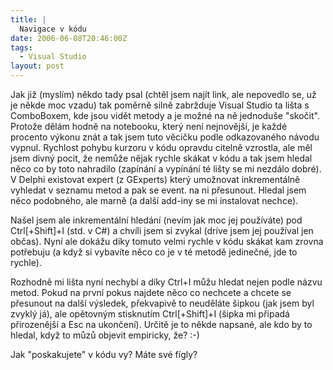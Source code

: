 ```yaml
---
title: |
  Navigace v kódu
date: 2006-06-08T20:46:00Z
tags:
  - Visual Studio
layout: post
---
```

Jak již (myslím) někdo tady psal (chtěl jsem najít link, ale nepovedlo se, už je někde moc vzadu) tak poměrně silně zabržduje Visual Studio ta lišta s ComboBoxem, kde jsou vidět metody a je možné na ně jednoduše "skočit". Protože dělám hodně na notebooku, který není nejnovější, je každé procento výkonu znát a tak jsem tuto věcičku podle odkazovaného návodu vypnul. Rychlost pohybu kurzoru v kódu opravdu citelně vzrostla, ale měl jsem divný pocit, že nemůže nějak rychle skákat v kódu a tak jsem hledal něco co by toto nahradilo (zapínání a vypínání té lišty se mi nezdálo dobré). V Delphi existovat expert (z GExperts) který umožnovat inkrementálně vyhledat v seznamu metod a pak se event. na ni přesunout. Hledal jsem něco podobného, ale marně (a další add-iny se mi instalovat nechce).

Našel jsem ale inkrementální hledání (nevím jak moc jej používáte) pod Ctrl[+Shift]+I (std. v C#) a chvíli jsem si zvykal (dríve jsem jej používal jen občas). Nyní ale dokážu díky tomuto velmi rychle v kódu skákat kam zrovna potřebuju (a když si vybavíte něco co je v té metodě jedinečné, jde to rychle).

Rozhodně mi lišta nyní nechybí a díky Ctrl+I můžu hledat nejen podle názvu metod. Pokud na první pokus najdete něco co nechcete a chcete se přesunout na další výsledek, překvapivě to neuděláte šipkou (jak jsem byl zvyklý já), ale opětovným stisknutím Ctrl[+Shift]+I (šipka mi připadá přirozenější a Esc na ukončení). Určitě je to někde napsané, ale kdo by to hledal, když to můzů objevit empiricky, že? :-)

Jak "poskakujete" v kódu vy? Máte své fígly?